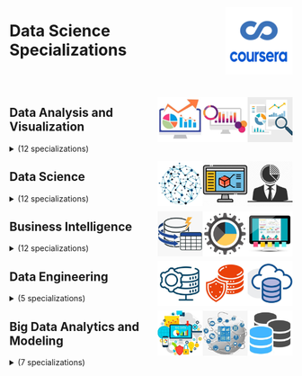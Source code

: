 <a href="https://coursera.org/"><img align="right" width="120" src="/logos/coursera.png"></img></a>

# Data Science Specializations

<br><br>

<a href="/eLearning-Platform-Resources/coursera-specializations/data-science.md"><img align="right" width="80" src="/logos/data-analytics.png"></img></a>
<a href="/eLearning-Platform-Resources/coursera-specializations/data-science.md"><img align="right" width="80" src="/logos/data-visualization.png"></img></a>
<a href="/eLearning-Platform-Resources/coursera-specializations/data-science.md"><img align="right" width="80" src="/logos/data-analysis.png"></img></a>

## Data Analysis and Visualization

<details>
    <summary>(12 specializations)</summary>
    <br>
<table>
    <thead>
        <tr>
<th width="25px">#</th>
<th width="400px">Specialization</th>
<th width="800px">Course Name</th>
<th width="25px">Hrs</th>
        </tr>
    </thead>
    <tbody>
            <tr>
<td rowspan=4 align="center">01</td>
<td rowspan=4 align="center">Advanced Statistics for Data Science<br><a href="https://coursera.org/specializations/advanced-statistics-data-science">Specialization</a><br>by Johns Hopkins University</td>
<td><a href="https://coursera.org/learn/biostatistics">Mathematical Biostatistics Boot Camp 1</a></td>
<td align="center">15</td>
            </tr>
            <tr>
<td><a href="https://coursera.org/learn/biostatistics-2">Mathematical Biostatistics Boot Camp 2</a></td>
<td align="center">10</td>
            </tr>
            <tr>
<td><a href="https://coursera.org/learn/linear-models">Advanced Linear Models for Data Science 1: Least Squares</a></td>
<td align="center">10</td>
            </tr>
            <tr>
<td><a href="https://coursera.org/learn/linear-models-2">Advanced Linear Models for Data Science 2: Statistical Linear Models</a></td>
<td align="center">10</td>
            </tr>
            <tr>
<td rowspan=5 align="center">02</td>
<td rowspan=5 align="center">Methods and Statistics in Social Sciences<br><a href="https://coursera.org/specializations/social-science">Specialization</a><br>by University of Amsterdam</td>
<td><a href="https://coursera.org/learn/quantitative-methods">Quantitative Methods</a></td>
<td align="center">40</td>
            </tr>
            <tr>
<td><a href="https://coursera.org/learn/qualitative-methods">Qualitative Research Methods</a></td>
<td align="center">35</td>
            </tr>
            <tr>
<td><a href="https://coursera.org/learn/basic-statistics">Basic Statistics</a></td>
<td align="center">30</td>
            </tr>
            <tr>
<td><a href="https://coursera.org/learn/inferential-statistics">Inferential Statistics</a></td>
<td align="center">25</td>
            </tr>
            <tr>
<td><a href="https://coursera.org/learn/social-science-capstone">Methods and Statistics in Social Science - Final Research Project</a></td>
<td align="center">20</td>
            </tr>
            <tr>
<td rowspan=5 align="center">03</td>
<td rowspan=5 align="center">Data Analysis with Python<br><a href="https://coursera.org/specializations/data-analysis-python">Specialization</a><br>by
University of Colorado Boulder</td>
<td><a href="https://coursera.org/learn/classification-analysis">Classification Analysis</a></td>
<td align="center">40</td>
            </tr>
            <tr>
<td><a href="https://coursera.org/learn/regression-analysis">Regression Analysis</a></td>
<td align="center">40</td>
            </tr>
            <tr>
<td><a href="https://coursera.org/learn/clustering-analysis">Clustering Analysis</a></td>
<td align="center">40</td>
            </tr>
            <tr>
<td><a href="https://coursera.org/learn/association-rules-analysis">Association Rules Analysis</a></td>
<td align="center">20</td>
            </tr>
            <tr>
<td><a href="https://coursera.org/learn/data-analysis-python-project">Data Analysis with Python Project</a></td>
<td align="center">20</td>
            </tr>
            <tr>
<td rowspan=3 align="center">04</td>
<td rowspan=3 align="center">Introduction to Computational Statistics for Data Scientists<br><a href="https://coursera.org/specializations/compstats">Specialization</a><br>by Databricks</td>
<td><a href="https://coursera.org/learn/compstatsintro">Introduction to Bayesian Statistics</a></td>
<td align="center">15</td>
            </tr>
            <tr>
<td><a href="https://coursera.org/learn/mcmc">Bayesian Inference with MCMC</a></td>
<td align="center">15</td>
            </tr>
            <tr>
<td><a href="https://coursera.org/learn/introduction-to-pymc3">Introduction to PyMC3 for Bayesian Modeling and Inference</a></td>
<td align="center">15</td>
            </tr>
            <tr>
<td rowspan=5 align="center">05</td>
<td rowspan=5 align="center">Data Analysis and Presentation Skills: the PwC Approach<br><a href="https://coursera.org/specializations/pwc-analytics">Specialization</a><br>by PwC</td>
<td><a href="https://coursera.org/learn/decision-making">Data-driven Decision Making</a></td>
<td align="center">10</td>
            </tr>
            <tr>
<td><a href="https://coursera.org/learn/excel-analysis">Problem Solving with Excel</a></td>
<td align="center">20</td>
            </tr>
            <tr>
<td><a href="https://coursera.org/learn/advanced-excel">Data Visualization with Advanced Excel</a></td>
<td align="center">15</td>
            </tr>
            <tr>
<td><a href="https://coursera.org/learn/powerpoint-presentations">Effective Business Presentations with Powerpoint</a></td>
<td align="center">15</td>
            </tr>
            <tr>
<td><a href="https://coursera.org/learn/data-analysis-project-pwc">Data Analysis and Presentation Skills: the PwC Approach Final Project</a></td>
<td align="center">15</td>
            </tr>
            <tr>
<td rowspan=4 align="center">06</td>
<td rowspan=4 align="center">Python Data Products for Predictive Analytics<br><a href="https://coursera.org/specializations/python-data-products-for-predictive-analytics">Specialization</a><br>by University of California San Diego</td>
<td><a href="https://coursera.org/learn/basic-data-processing-visualization-python">Basic Data Processing and Visualization</a></td>
<td align="center">10</td>
            </tr>
            <tr>
<td><a href="https://coursera.org/learn/design-thinking-predictive-analytics-data-products">Design Thinking and Predictive Analytics for Data Products</a></td>
<td align="center">10</td>
            </tr>
            <tr>
<td><a href="https://coursera.org/learn/meaningful-predictive-modeling">Meaningful Predictive Modeling</a></td>
<td align="center">10</td>
            </tr>
            <tr>
<td><a href="https://coursera.org/learn/deploying-machine-learning-models">Deploying Machine Learning Models</a></td>
<td align="center">10</td>
            </tr>
            <tr>
<td rowspan=5 align="center">07</td>
<td rowspan=5 align="center">Computational Social Science<br><a href="https://coursera.org/specializations/computational-social-science-ucdavis">Specialization</a><br>by University of California Davis</td>
<td><a href="https://coursera.org/learn/computational-social-science-methods">Computational Social Science Methods</a></td>
<td align="center">15</td>
            </tr>
            <tr>
<td><a href="https://coursera.org/learn/big-data-ai-ethics">Big Data, Artificial Intelligence, and Ethics</a></td>
<td align="center">15</td>
            </tr>
            <tr>
<td><a href="https://coursera.org/learn/social-network-analysis">Social Network Analysis</a></td>
<td align="center">10</td>
            </tr>
            <tr>
<td><a href="https://coursera.org/learn/computer-simulations">Computer Simulations</a></td>
<td align="center">15</td>
            </tr>
            <tr>
<td><a href="https://coursera.org/learn/css-capstone">Computational Social Science Capstone Project</a></td>
<td align="center">15</td>
            </tr>
            <tr>
<td rowspan=5 align="center">08</td>
<td rowspan=5 align="center">Advanced Business Analytics<br><a href="https://coursera.org/specializations/data-analytics-business">Specialization</a><br>by University of Colorado Boulder</td>
<td><a href="https://coursera.org/learn/data-analytics-business">Introduction to Data Analytics for Business</a></td>
<td align="center">15</td>
            </tr>
            <tr>
<td><a href="https://coursera.org/learn/predictive-modeling-analytics">Predictive Modeling and Analytics</a></td>
<td align="center">15</td>
            </tr>
            <tr>
<td><a href="https://coursera.org/learn/business-analytics-decision-making">Business Analytics for Decision Making</a></td>
<td align="center">10</td>
            </tr>
            <tr>
<td><a href="https://coursera.org/learn/communicating-business-analytics-results">Communicating Business Analytics Results</a></td>
<td align="center">10</td>
            </tr>
            <tr>
<td><a href="https://coursera.org/learn/data-analytics-business-capstone">Advanced Business Analytics Capstone</a></td>
<td align="center">20</td>
            </tr>
            <tr>
<td rowspan=5 align="center">09</td>
<td rowspan=5 align="center">Data Analysis and Interpretation<br><a href="https://coursera.org/specializations/data-analysis">Specialization</a><br>by Wesleyan University</td>
<td><a href="https://coursera.org/learn/data-visualization">Data Management and Visualization</a></td>
<td align="center">20</td>
            </tr>
            <tr>
<td><a href="https://coursera.org/learn/data-analysis-tools">Data Analysis Tools</a></td>
<td align="center">15</td>
            </tr>
            <tr>
<td><a href="https://coursera.org/learn/regression-modeling-practice">Regression Modeling in Practice</a></td>
<td align="center">15</td>
            </tr>
            <tr>
<td><a href="https://coursera.org/learn/machine-learning-data-analysis">Machine Learning for Data Analysis</a></td>
<td align="center">15</td>
            </tr>
            <tr>
<td><a href="https://coursera.org/learn/data-analysis-capstone">Data Analysis and Interpretation Capstone</a></td>
<td align="center">10</td>
            </tr>
            <tr>
<td rowspan=4 align="center">10</td>
<td rowspan=4 align="center">Accounting Data Analytics<br><a href="https://coursera.org/specializations/accounting-data-analytics">Specialization</a><br>by University of Illinois at Urbana-Champaign</td>
<td><a href="https://coursera.org/learn/intro-accounting-data-analytics-visual">Introduction to Accounting Data Analytics and Visualization</a></td>
<td align="center">20</td>
            </tr>
            <tr>
<td><a href="https://coursera.org/learn/accounting-data-analytics-python">Accounting Data Analytics with Python</a></td>
<td align="center">35</td>
            </tr>
            <tr>
<td><a href="https://coursera.org/learn/machine-learning-accounting-python">Machine Learning for Accounting with Python</a></td>
<td align="center">65</td>
            </tr>
            <tr>
<td><a href="https://coursera.org/learn/accounting-data-analytics-capstone">Data Analytics in Accounting Capstone</a></td>
<td align="center">20</td>
            </tr>
            <tr>
<td rowspan=4 align="center">11</td>
<td rowspan=4 align="center">Analytics for Decision Making<br><a href="https://coursera.org/specializations/analytics-for-decision-making">Specialization</a><br>by University of Minnesota</td>
<td><a href="https://coursera.org/learn/introduction-to-predictive-modeling">Introduction to Predictive Modeling</a></td>
<td align="center">15</td>
            </tr>
            <tr>
<td><a href="https://coursera.org/learn/optimization-for-decision-making">Optimization for Decision Making</a></td>
<td align="center">15</td>
            </tr>
            <tr>
<td><a href="https://coursera.org/learn/advanced-models-for-decision-making">Advanced Models for Decision Making</a></td>
<td align="center">15</td>
            </tr>
            <tr>
<td><a href="https://coursera.org/learn/simulation-models-for-decision-making">Simulation Models for Decision Making</a></td>
<td align="center">20</td>
            </tr>
            <tr>
<td rowspan=3 align="center">12</td>
<td rowspan=3 align="center">Data-Driven Decision Making (DDDM)<br><a href="https://coursera.org/specializations/data-driven-decision-making">Specialization</a><br>by University of Buffalo</td>
<td><a href="https://coursera.org/learn/data-driven-process-improvement">Data-Driven Process Improvement</a></td>
<td align="center">10</td>
            </tr>
            <tr>
<td><a href="https://coursera.org/learn/data-analyze-visualize">Data Analysis and Visualization</a></td>
<td align="center">15</td>
            </tr>
            <tr>
<td><a href="https://coursera.org/learn/analytics-data-decisions">Applied Analytics and Data for Decision Making</a></td>
<td align="center">15</td>
            </tr>
    </tbody>
</table>
</details>

<a href="/eLearning-Platform-Resources/coursera-specializations/data-science.md"><img align="right" width="80" src="/logos/business-analytics.png"></img></a>
<a href="/eLearning-Platform-Resources/coursera-specializations/data-science.md"><img align="right" width="80" src="/logos/computer-modeling.png"></img></a>
<a href="/eLearning-Platform-Resources/coursera-specializations/data-science.md"><img align="right" width="80" src="/logos/data-science.png"></img></a>

## Data Science

<details>
    <summary>(12 specializations)</summary>
    <br>
<table>
    <thead>
        <tr>
<th width="25px">#</th>
<th width="400px">Specialization</th>
<th width="800px">Course Name</th>
<th width="25px">Hrs</th>
        </tr>
    </thead>
    <tbody>
            <tr>
<td rowspan=5 align="center">01</td>
<td rowspan=5 align="center">Statistics with R<br><a href="https://coursera.org/specializations/statistics">Specialization</a><br>by Duke University</td>
<td><a href="https://coursera.org/learn/probability-intro">Introduction to Probability and Data</a></td>
<td align="center">15</td>
            </tr>
            <tr>
<td><a href="https://coursera.org/learn/inferential-statistics-intro">Inferential Statistics</a></td>
<td align="center">15</td>
            </tr>
            <tr>
<td><a href="https://coursera.org/learn/linear-regression-model">Linear Regression and Modeling</a></td>
<td align="center">10</td>
            </tr>
            <tr>
<td><a href="https://coursera.org/learn/bayesian">Bayesian Statistics</a></td>
<td align="center">40</td>
            </tr>
            <tr>
<td><a href="https://coursera.org/learn/statistics-project">Statistics with R Capstone</a></td>
<td align="center">10</td>
            </tr>
            <tr>
<td rowspan=4 align="center">02</td>
<td rowspan=4 align="center">Practical Data Science with MATLAB<br><a href="https://coursera.org/specializations/practical-data-science-matlab">Specialization</a><br>by MathWorks</td>
<td><a href="https://coursera.org/learn/exploratory-data-analysis-matlab">Exploratory Data Analysis with MATLAB</a></td>
<td align="center">20</td>
            </tr>
            <tr>
<td><a href="https://coursera.org/learn/feature-engineering-matlab">Data Processing and Feature Engineering with MATLAB</a></td>
<td align="center">20</td>
            </tr>
            <tr>
<td><a href="https://coursera.org/learn/predictive-modeling-machine-learning">Predictive Modeling and Machine Learning with MATLAB</a></td>
<td align="center">25</td>
            </tr>
            <tr>
<td><a href="https://coursera.org/learn/matlab-capstone">Data Science Project: MATLAB for the Real World</a></td>
<td align="center">15</td>
            </tr>
            <tr>
<td rowspan=4 align="center">03</td>
<td rowspan=4 align="center">Data Science at Scale<br><a href="https://coursera.org/specializations/data-science">Specialization</a><br>by University of Washington</td>
<td><a href="https://coursera.org/learn/data-manipulation">Data Manipulation at Scale: Systems and Algorithms</a></td>
<td align="center">25</td>
            </tr>
            <tr>
<td><a href="https://coursera.org/learn/predictive-analytics">Practical Predictive Analytics: Models and Methods</a></td>
<td align="center">10</td>
            </tr>
            <tr>
<td><a href="https://coursera.org/learn/data-results">Communicating Data Science Results</a></td>
<td align="center">10</td>
            </tr>
            <tr>
<td><a href="https://coursera.org/learn/datasci-capstone">Data Science at Scale - Capstone Project</a></td>
<td align="center">15</td>
            </tr>
            <tr>
<td rowspan=3 align="center">04</td>
<td rowspan=3 align="center">Statistical Learning for Data Science<br><a href="https://coursera.org/specializations/statistical-learning-for-data-science">Specialization</a><br>by University of Colorado Boulder</td>
<td><a href="https://coursera.org/learn/regression-and-classification">Regression and Classification</a></td>
<td align="center">35</td>
            </tr>
            <tr>
<td><a href="https://coursera.org/learn/resampling-selection-and-splines">Resampling, Selection and Splines</a></td>
<td align="center">15</td>
            </tr>
            <tr>
<td><a href="https://coursera.org/learn/trees-svm-and-unsupervised-learning">Trees, SVM and Unsupervised Learning</a></td>
<td align="center">15</td>
            </tr>
            <tr>
<td rowspan=5 align="center">05</td>
<td rowspan=5 align="center">Executive Data Science<br><a href="https://coursera.org/specializations/executive-data-science">Specialization</a><br>by Johns Hopkins University</td>
<td><a href="https://coursera.org/learn/data-science-course">A Crash Course in Data Science</a></td>
<td align="center">5</td>
            </tr>
            <tr>
<td><a href="https://coursera.org/learn/build-data-science-team">Building a Data Science Team</a></td>
<td align="center">5</td>
            </tr>
            <tr>
<td><a href="https://coursera.org/learn/managing-data-analysis">Managing Data Analysis</a></td>
<td align="center">10</td>
            </tr>
            <tr>
<td><a href="https://coursera.org/learn/real-life-data-science">Data Science in Real Life</a></td>
<td align="center">5</td>
            </tr>
            <tr>
<td><a href="https://coursera.org/learn/executive-data-science-capstone">Executive Data Science Capstone</a></td>
<td align="center">5</td>
            </tr>
            <tr>
<td rowspan=5 align="center">06</td>
<td rowspan=5 align="center">Data Science: Foundations using R<br><a href="https://coursera.org/specializations/data-science-foundations-r">Specialization</a><br>by Johns Hopkins University</td>
<td><a href="https://coursera.org/learn/data-scientists-tools">The Data Scientists Toolbox</a></td>
<td align="center">10</td>
            </tr>
            <tr>
<td><a href="https://coursera.org/learn/r-programming">R Programming</a></td>
<td align="center">60</td>
            </tr>
            <tr>
<td><a href="https://coursera.org/learn/data-cleaning">Getting and Cleaning Data</a></td>
<td align="center">20</td>
            </tr>
            <tr>
<td><a href="https://coursera.org/learn/exploratory-data-analysis">Exploratory Data Analysis</a></td>
<td align="center">60</td>
            </tr>
            <tr>
<td><a href="https://coursera.org/learn/reproducible-research">Reproducible Research</a></td>
<td align="center">10</td>
            </tr>
            <tr>
<td rowspan=10 align="center">07</td>
<td rowspan=10 align="center">Data Science<br><a href="https://coursera.org/specializations/jhu-data-science">Specialization</a><br>by Johns Hopkins University</td>
<td><a href="https://coursera.org/learn/data-scientists-tools">The Data Scientists Toolbox</a></td>
<td align="center">10</td>
            </tr>
            <tr>
<td><a href="https://coursera.org/learn/r-programming">R Programming</a></td>
<td align="center">60</td>
            </tr>
            <tr>
<td><a href="https://coursera.org/learn/data-cleaning">Getting and Cleaning Data</a></td>
<td align="center">20</td>
            </tr>
            <tr>
<td><a href="https://coursera.org/learn/exploratory-data-analysis">Exploratory Data Analysis</a></td>
<td align="center">60</td>
            </tr>
            <tr>
<td><a href="https://coursera.org/learn/reproducible-research">Reproducible Research</a></td>
<td align="center">10</td>
            </tr>
            <tr>
<td><a href="https://coursera.org/learn/statistical-inference">Statistical Inference</a></td>
<td align="center">55</td>
            </tr>
            <tr>
<td><a href="https://coursera.org/learn/regression-models">Regression Models</a></td>
<td align="center">55</td>
            </tr>
            <tr>
<td><a href="https://coursera.org/learn/practical-machine-learning">Practical Machine Learning</a></td>
<td align="center">10</td>
            </tr>
            <tr>
<td><a href="https://coursera.org/learn/data-products">Developing Data Products</a></td>
<td align="center">15</td>
            </tr>
            <tr>
<td><a href="https://coursera.org/learn/data-science-project">Data Science Capstone</a></td>
<td align="center">10</td>
            </tr>
            <tr>
<td rowspan=5 align="center">08</td>
<td rowspan=5 align="center">Data Science: Statistics and Machine Learning<br><a href="https://coursera.org/specializations/data-science-statistics-machine-learning">Specialization</a><br>by Johns Hopkins University</td>
<td><a href="https://coursera.org/learn/statistical-inference">Statistical Inference</a></td>
<td align="center">55</td>
            </tr>
            <tr>
<td><a href="https://coursera.org/learn/regression-models">Regression Models</a></td>
<td align="center">55</td>
            </tr>
            <tr>
<td><a href="https://coursera.org/learn/practical-machine-learning">Practical Machine Learning</a></td>
<td align="center">10</td>
            </tr>
            <tr>
<td><a href="https://coursera.org/learn/data-products">Developing Data Products</a></td>
<td align="center">15</td>
            </tr>
            <tr>
<td><a href="https://coursera.org/learn/data-science-project">Data Science Capstone</a></td>
<td align="center">5</td>
            </tr>
            <tr>
<td rowspan=4 align="center">09</td>
<td rowspan=4 align="center">Vital Skills for Data Science<br><a href="https://coursera.org/specializations/vital-skills-for-data-science">Specialization</a><br>by University of Colorado Boulder</td>
<td><a href="https://coursera.org/learn/data-science-as-a-field">Data Science as a Field</a></td>
<td align="center">15</td>
            </tr>
            <tr>
<td><a href="https://coursera.org/learn/ethical-issues-data-science">Ethical Issues in Data Science</a></td>
<td align="center">25</td>
            </tr>
            <tr>
<td><a href="https://coursera.org/learn/cybersecurity-for-data-science">Cybersecurity for Data Science</a></td>
<td align="center">20</td>
            </tr>
            <tr>
<td><a href="https://coursera.org/learn/fundamentals-of-data-visualization">Fundamentals of Data Visualization</a></td>
<td align="center">15</td>
            </tr>
            <tr>
<td rowspan=4 align="center">10</td>
<td rowspan=4 align="center">Data Science and Analysis Tools - from Jupyter to R Markdown<br><a href="https://coursera.org/specializations/codio-data-science-python-jupyter-r-rstudio">Specialization</a><br>by Codio</td>
<td><a href="https://coursera.org/learn/codio-data-analysis-in-python-with-pandas-and-matplotlib-in-spyder">Data Analysis in Python with pandas & matplotlib in Spyder</a></td>
<td align="center">10</td>
            </tr>
            <tr>
<td><a href="https://coursera.org/learn/codio-visualizing-and-communicating-results-in-python-with-jupyter">Visualizing & Communicating Results in Python with Jupyter</a></td>
<td align="center">10</td>
            </tr>
            <tr>
<td><a href="https://coursera.org/learn/codio-data-analysis-in-r-with-rstudio-and-tidyverse">Data Analysis in R with RStudio & Tidyverse</a></td>
<td align="center">10</td>
            </tr>
            <tr>
<td><a href="https://coursera.org/learn/codio-visualizing-data-and-communicating-results-in-r-with-rstudio">Visualizing Data & Communicating Results in R with RStudio</a></td>
<td align="center">10</td>
            </tr>
            <tr>
<td rowspan=8 align="center">11</td>
<td rowspan=8 align="center">Fractal Data Science<br><a href="https://coursera.org/professional-certificates/fractal-data-science">Professional Certificate</a><br>by Fractal Analytics</td>
<td><a href="https://coursera.org/learn/structured-problem-solving">Structured Approach to Problem Solving</a></td>
<td align="center">15</td>
            </tr>
            <tr>
<td><a href="https://coursera.org/learn/data-analysis-sql">Data Analysis Using SQL</a></td>
<td align="center">15</td>
            </tr>
            <tr>
<td><a href="https://coursera.org/learn/power-bi-insights">Insights of Power BI</a></td>
<td align="center">15</td>
            </tr>
            <tr>
<td><a href="https://coursera.org/learn/python-data-science">Python for Data Science</a></td>
<td align="center">35</td>
            </tr>
            <tr>
<td><a href="https://coursera.org/learn/human-decision-making-and-its-biases">Human Decision Making and its Biases</a></td>
<td align="center">15</td>
            </tr>
            <tr>
<td><a href="https://coursera.org/learn/foundations-of-machine-learning">Foundations of Machine Learning</a></td>
<td align="center">25</td>
            </tr>
            <tr>
<td><a href="https://coursera.org/learn/advanced-machine-learning-algorithms">Advanced Machine Learning Algorithms</a></td>
<td align="center">20</td>
            </tr>
            <tr>
<td><a href="https://coursera.org/learn/data-storytelling-fractal">Data Storytelling</a></td>
<td align="center">15</td>
            </tr>
            <tr>
<td rowspan=5 align="center">12</td>
<td rowspan=5 align="center">Mastering Software Development in R<br><a href="https://coursera.org/specializations/r">Specialization</a><br>by
Johns Hopkins University</td>
<td><a href="https://coursera.org/learn/r-programming-environment">The R Programming Environment</a></td>
<td align="center">30</td>
            </tr>
            <tr>
<td><a href="https://coursera.org/learn/advanced-r">Advanced R Programming</a></td>
<td align="center">20</td>
            </tr>
            <tr>
<td><a href="https://coursera.org/learn/r-packages">Building R Packages</a></td>
<td align="center">20</td>
            </tr>
            <tr>
<td><a href="https://coursera.org/learn/r-data-visualization">Building Data Visualization Tools</a></td>
<td align="center">15</td>
            </tr>
            <tr>
<td><a href="https://coursera.org/learn/r-capstone">Mastering Software Development in R Capstone</a></td>
<td align="center">5</td>
            </tr>
    </tbody>
</table>
</details>

<a href="/eLearning-Platform-Resources/coursera-specializations/data-science.md"><img align="right" width="80" src="/logos/business-intelligence.png"></img></a>
<a href="/eLearning-Platform-Resources/coursera-specializations/data-science.md"><img align="right" width="80" src="/logos/data-management.png"></img></a>
<a href="/eLearning-Platform-Resources/coursera-specializations/data-science.md"><img align="right" width="80" src="/logos/data-modeling.png"></img></a>

## Business Intelligence

<details>
    <summary>(12 specializations)</summary>
    <br>
<table>
    <thead>
        <tr>
<th width="25px">#</th>
<th width="400px">Specialization</th>
<th width="800px">Course Name</th>
<th width="25px">Hrs</th>
        </tr>
    </thead>
    <tbody>
            <tr>
<td rowspan=5 align="center">01</td>
<td rowspan=5 align="center">Business Statistics and Analysis<br><a href="https://coursera.org/specializations/business-statistics-analysis">Specialization</a><br>by Rice University</td>
<td><a href="https://coursera.org/learn/excel-data-analysis">Introduction to Data Analysis Using Excel</a></td>
<td align="center">10</td>
            </tr>
            <tr>
<td><a href="https://coursera.org/learn/descriptive-statistics-statistical-distributions-business-application">Basic Data Descriptors, Statistical Distributions, and Application to Business Decisions</a></td>
<td align="center">15</td>
            </tr>
            <tr>
<td><a href="https://coursera.org/learn/hypothesis-testing-confidence-intervals">Business Applications of Hypothesis Testing and Confidence Interval Estimation</a></td>
<td align="center">20</td>
            </tr>
            <tr>
<td><a href="https://coursera.org/learn/linear-regression-business-statistics">Linear Regression for Business Statistics</a></td>
<td align="center">20</td>
            </tr>
            <tr>
<td><a href="https://coursera.org/learn/business-statistics-analysis-capstone">Business Statistics and Analysis Capstone</a></td>
<td align="center">10</td>
            </tr>
            <tr>
<td rowspan=5 align="center">02</td>
<td rowspan=5 align="center">Data Visualization with Tableau<br><a href="https://coursera.org/specializations/data-visualization">Specialization</a><br>by University of California Davis</td>
<td><a href="https://coursera.org/learn/data-visualization-tableau">Fundamentals of Visualization with Tableau</a></td>
<td align="center">15</td>
            </tr>
            <tr>
<td><a href="https://coursera.org/learn/dataviz-design">Essential Design Principles for Tableau</a></td>
<td align="center">15</td>
            </tr>
            <tr>
<td><a href="https://coursera.org/learn/dataviz-visual-analytics">Visual Analytics with Tableau</a></td>
<td align="center">15</td>
            </tr>
            <tr>
<td><a href="https://coursera.org/learn/dataviz-dashboards">Creating Dashboards and Storytelling with Tableau</a></td>
<td align="center">20</td>
            </tr>
            <tr>
<td><a href="https://coursera.org/learn/dataviz-project">Data Visualization with Tableau Project</a></td>
<td align="center">20</td>
            </tr>
            <tr>
<td rowspan=3 align="center">03</td>
<td rowspan=3 align="center">Everyday Excel<br><a href="https://coursera.org/specializations/everyday-excel">Specialization</a><br>by University of Colorado Boulder</td>
<td><a href="https://coursera.org/learn/everyday-excel-part-1">Everyday Excel, Part 1</a></td>
<td align="center">25</td>
            </tr>
            <tr>
<td><a href="https://coursera.org/learn/everyday-excel-part-2">Everyday Excel, Part 2</a></td>
<td align="center">25</td>
            </tr>
            <tr>
<td><a href="https://coursera.org/learn/everyday-excel-projects">Everyday Excel, Part 3 (Projects)</a></td>
<td align="center">15</td>
            </tr>
            <tr>
<td rowspan=3 align="center">04</td>
<td rowspan=3 align="center">Excel/VBA for Creative Problem Solving<br><a href="https://coursera.org/specializations/excel-vba-creative-problem-solving">Specialization</a><br>by University of Colorado Boulder</td>
<td><a href="https://coursera.org/learn/excel-vba-for-creative-problem-solving-part-1">Excel/VBA for Creative Problem Solving, Part 1</a></td>
<td align="center">20</td>
            </tr>
            <tr>
<td><a href="https://coursera.org/learn/excel-vba-for-creative-problem-solving-part-2">Excel/VBA for Creative Problem Solving, Part 2</a></td>
<td align="center">20</td>
            </tr>
            <tr>
<td><a href="https://coursera.org/learn/excel-vba-for-creative-problem-solving-part-3-projects">Excel/VBA for Creative Problem Solving, Part 3 (Projects)</a></td>
<td align="center">20</td>
            </tr>
            <tr>
<td rowspan=3 align="center">05</td>
<td rowspan=3 align="center">Excel Skills for Data Analytics and Visualization<br><a href="https://coursera.org/specializations/excel-data-analytics-visualization">Specialization</a><br>by Macquarie University</td>
<td><a href="https://coursera.org/learn/excel-data-analysis-fundamentals">Excel Fundamentals for Data Analysis</a></td>
<td align="center">20</td>
            </tr>
            <tr>
<td><a href="https://coursera.org/learn/excel-data-visualization">Data Visualization in Excel</a></td>
<td align="center">20</td>
            </tr>
            <tr>
<td><a href="https://coursera.org/learn/excel-power-tools">Excel Power Tools for Data Analysis</a></td>
<td align="center">15</td>
            </tr>
            <tr>
<td rowspan=4 align="center">06</td>
<td rowspan=4 align="center">Excel Skills for Business<br><a href="https://coursera.org/specializations/excel">Specialization</a><br>by Macquarie University</td>
<td><a href="https://coursera.org/learn/excel-essentials">Excel Skills for Business: Essentials</a></td>
<td align="center">30</td>
            </tr>
            <tr>
<td><a href="https://coursera.org/learn/excel-intermediate-1">Excel Skills for Business: Intermediate I</a></td>
<td align="center">30</td>
            </tr>
            <tr>
<td><a href="https://coursera.org/learn/excel-intermediate-2">Excel Skills for Business: Intermediate II</a></td>
<td align="center">30</td>
            </tr>
            <tr>
<td><a href="https://coursera.org/learn/excel-advanced">Excel Skills for Business: Advanced</a></td>
<td align="center">25</td>
            </tr>
            <tr>
<td rowspan=3 align="center">07</td>
<td rowspan=3 align="center">Excel Skills for Business Forecasting<br><a href="https://coursera.org/specializations/excel-skills-for-business-forecasting">Specialization</a><br>by Macquarie University</td>
<td><a href="https://coursera.org/learn/excel-business-forecasting-time-series">Excel Time Series Models for Business Forecasting</a></td>
<td align="center">15</td>
            </tr>
            <tr>
<td><a href="https://coursera.org/learn/excel-business-forecasting-regression">Excel Regression Models for Business Forecasting</a></td>
<td align="center">10</td>
            </tr>
            <tr>
<td><a href="https://coursera.org/learn/judgmental-business-forecasting-in-excel">Judgmental Business Forecasting in Excel</a></td>
<td align="center">10</td>
            </tr>
            <tr>
<td rowspan=4 align="center">08</td>
<td rowspan=4 align="center">BI Foundations with SQL, ETL and Data Warehousing<br><a href="https://coursera.org/specializations/bi-foundations-sql-etl-data-warehouse">Specialization</a><br>by IBM</td>
<td><a href="https://coursera.org/learn/hands-on-introduction-to-linux-commands-and-shell-scripting">Hands-on Introduction to Linux Commands and Shell Scripting</a></td>
<td align="center">5</td>
            </tr>
            <tr>
<td><a href="https://coursera.org/learn/sql-data-science">Databases and SQL for Data Science with Python</a></td>
<td align="center">20</td>
            </tr>
            <tr>
<td><a href="https://coursera.org/learn/etl-and-data-pipelines-shell-airflow-kafka">ETL and Data Pipelines with Shell, Airflow and Kafka</a></td>
<td align="center">10</td>
            </tr>
            <tr>
<td><a href="https://coursera.org/learn/getting-started-with-data-warehousing-and-bi-analytics">Getting Started with Data Warehousing and BI Analytics</a></td>
<td align="center">15</td>
            </tr>
            <tr>
<td rowspan=5 align="center">09</td>
<td rowspan=5 align="center">Business Analytics<br><a href="https://coursera.org/specializations/business-analytics">Specialization</a><br>by University of Pennsylvania</td>
<td><a href="https://coursera.org/learn/wharton-customer-analytics">Customer Analytics</a></td>
<td align="center">15</td>
            </tr>
            <tr>
<td><a href="https://coursera.org/learn/wharton-operations-analytics">Operations Analytics</a></td>
<td align="center">10</td>
            </tr>
            <tr>
<td><a href="https://coursera.org/learn/wharton-people-analytics">People Analytics</a></td>
<td align="center">10</td>
            </tr>
            <tr>
<td><a href="https://coursera.org/learn/accounting-analytics">Accounting Analytics</a></td>
<td align="center">10</td>
            </tr>
            <tr>
<td><a href="https://coursera.org/learn/wharton-capstone-analytics">Business Analytics Capstone</a></td>
<td align="center">15</td>
            </tr>
            <tr>
<td rowspan=5 align="center">10</td>
<td rowspan=5 align="center">Data Analysis and Presentation Skills: the PwC Approach<br><a href="https://coursera.org/specializations/pwc-analytics">Specialization</a><br>by PwC</td>
<td><a href="https://coursera.org/learn/decision-making">Data-driven Decision Making</a></td>
<td align="center">10</td>
            </tr>
            <tr>
<td><a href="https://coursera.org/learn/excel-analysis">Problem Solving with Excel</a></td>
<td align="center">20</td>
            </tr>
            <tr>
<td><a href="https://coursera.org/learn/advanced-excel">Data Visualization with Advanced Excel</a></td>
<td align="center">15</td>
            </tr>
            <tr>
<td><a href="https://coursera.org/learn/powerpoint-presentations">Effective Business Presentations with Powerpoint</a></td>
<td align="center">15</td>
            </tr>
            <tr>
<td><a href="https://coursera.org/learn/data-analysis-project-pwc">Data Analysis and Presentation Skills: the PwC Approach Final Project</a></td>
<td align="center">15</td>
            </tr>
            <tr>
<td rowspan=4 align="center">11</td>
<td rowspan=4 align="center">Information Visualization<br><a href="https://coursera.org/specializations/information-visualization">Specialization</a><br>by New York University</td>
<td><a href="https://coursera.org/learn/information-visualization-fundamentals">Information Visualization: Foundations</a></td>
<td align="center">15</td>
            </tr>
            <tr>
<td><a href="https://coursera.org/learn/information-visualization-applied-perception">Information Visualization: Applied Perception</a></td>
<td align="center">15</td>
            </tr>
            <tr>
<td><a href="https://coursera.org/learn/information-visualization-programming-d3js">Information Visualization: Programming with D3.js</a></td>
<td align="center">20</td>
            </tr>
            <tr>
<td><a href="https://coursera.org/learn/information-visualization-advanced-techniques">Information Visualization: Advanced Techniques</a></td>
<td align="center">20</td>
            </tr>
            <tr>
<td rowspan=5 align="center">12</td>
<td rowspan=5 align="center">Geographic Information Systems (GIS)<br><a href="https://coursera.org/specializations/gis">Specialization</a><br>by University of California Davis</td>
<td><a href="https://coursera.org/learn/gis">Fundamentals of GIS</a></td>
<td align="center">35</td>
            </tr>
            <tr>
<td><a href="https://coursera.org/learn/gis-data">GIS Data Formats, Design and Quality</a></td>
<td align="center">30</td>
            </tr>
            <tr>
<td><a href="https://coursera.org/learn/spatial-analysis">Geospatial and Environmental Analysis</a></td>
<td align="center">15</td>
            </tr>
            <tr>
<td><a href="https://coursera.org/learn/gis-applications">Imagery, Automation, and Applications</a></td>
<td align="center">30</td>
            </tr>
            <tr>
<td><a href="https://coursera.org/learn/gis-capstone">Geospatial Analysis Project</a></td>
<td align="center">65</td>
            </tr>
    </tbody>
</table>
</details>

<a href="/eLearning-Platform-Resources/coursera-specializations/data-science.md"><img align="right" width="80" src="/logos/cloud-database.png"></img></a>
<a href="/eLearning-Platform-Resources/coursera-specializations/data-science.md"><img align="right" width="80" src="/logos/data-governance.png"></img></a>
<a href="/eLearning-Platform-Resources/coursera-specializations/data-science.md"><img align="right" width="80" src="/logos/data-engineering.png"></img></a>

## Data Engineering

<details>
    <summary>(5 specializations)</summary>
    <br>
<table>
    <thead>
        <tr>
<th width="25px">#</th>
<th width="400px">Specialization</th>
<th width="800px">Course Name</th>
<th width="25px">Hrs</th>
        </tr>
    </thead>
    <tbody>
            <tr>
<td rowspan=5 align="center">01</td>
<td rowspan=5 align="center">Data Engineering Foundations<br><a href="https://coursera.org/specializations/data-engineering-foundations">Specialization</a><br>by IBM</td>
<td><a href="https://coursera.org/learn/introduction-to-data-engineering">Introduction to Data Engineering</a></td>
<td align="center">10</td>
            </tr>
            <tr>
<td><a href="https://coursera.org/learn/python-for-applied-data-science-ai">Python for Data Science, AI & Development</a></td>
<td align="center">20</td>
            </tr>
            <tr>
<td><a href="https://coursera.org/learn/python-project-for-data-engineering">Python Project for Data Engineering</a></td>
<td align="center">5</td>
            </tr>
            <tr>
<td><a href="https://coursera.org/learn/introduction-to-relational-databases">Introduction to Relational Databases (RDBMS)</a></td>
<td align="center">15</td>
            </tr>
            <tr>
<td><a href="https://coursera.org/learn/sql-data-science">Databases and SQL for Data Science with Python</a></td>
<td align="center">20</td>
            </tr>
            <tr>
<td rowspan=13 align="center">02</td>
<td rowspan=13 align="center">IBM Data Engineering<br><a href="https://coursera.org/professional-certificates/ibm-data-engineer">Professional Certificate</a><br>by IBM</td>
<td><a href="https://coursera.org/learn/introduction-to-data-engineering">Introduction to Data Engineering</a></td>
<td align="center">10</td>
            </tr>
            <tr>
<td><a href="https://coursera.org/learn/python-for-applied-data-science-ai">Python for Data Science, AI & Development</a></td>
<td align="center">20</td>
            </tr>
            <tr>
<td><a href="https://coursera.org/learn/python-project-for-data-engineering">Python Project for Data Engineering</a></td>
<td align="center">5</td>
            </tr>
            <tr>
<td><a href="https://coursera.org/learn/introduction-to-relational-databases">Introduction to Relational Databases (RDBMS)</a></td>
<td align="center">15</td>
            </tr>
            <tr>
<td><a href="https://coursera.org/learn/sql-data-science">Databases and SQL for Data Science with Python</a></td>
<td align="center">20</td>
            </tr>
            <tr>
<td><a href="https://coursera.org/learn/introduction-to-nosql-databases">Introduction to NoSQL Databases</a></td>
<td align="center">20</td>
            </tr>
            <tr>
<td><a href="https://coursera.org/learn/introduction-to-big-data-with-spark-hadoop">Introduction to Big Data with Spark and Hadoop</a></td>
<td align="center">10</td>
            </tr>
            <tr>
<td><a href="https://coursera.org/learn/data-engineering-and-machine-learning-using-spark">Data Engineering and Machine Learning using Spark</a></td>
<td align="center">5</td>
            </tr>
            <tr>
<td><a href="https://coursera.org/learn/hands-on-introduction-to-linux-commands-and-shell-scripting">Hands-on Introduction to Linux Commands and Shell Scripting</a></td>
<td align="center">5</td>
            </tr>
            <tr>
<td><a href="https://coursera.org/learn/relational-database-administration">Relational Database Administration (DBA)</a></td>
<td align="center">20</td>
            </tr>
            <tr>
<td><a href="https://coursera.org/learn/etl-and-data-pipelines-shell-airflow-kafka">ETL and Data Pipelines with Shell, Airflow and Kafka</a></td>
<td align="center">10</td>
            </tr>
            <tr>
<td><a href="https://coursera.org/learn/getting-started-with-data-warehousing-and-bi-analytics">Getting Started with Data Warehousing and BI Analytics</a></td>
<td align="center">15</td>
            </tr>
            <tr>
<td><a href="https://coursera.org/learn/data-enginering-capstone-project">Data Engineering Capstone Project</a></td>
<td align="center">15</td>
            </tr>
            <tr>
<td rowspan=3 align="center">03</td>
<td rowspan=3 align="center">NoSQL, Big Data, and Spark Foundations<br><a href="https://coursera.org/specializations/nosql-big-data-and-spark-foundations">Specialization</a><br>by IBM</td>
<td><a href="https://coursera.org/learn/introduction-to-nosql-databases">Introduction to NoSQL Databases</a></td>
<td align="center">20</td>
            </tr>
            <tr>
<td><a href="https://coursera.org/learn/introduction-to-big-data-with-spark-hadoop">Introduction to Big Data with Spark and Hadoop</a></td>
<td align="center">10</td>
            </tr>
            <tr>
<td><a href="https://coursera.org/learn/data-engineering-and-machine-learning-using-spark">Data Engineering and Machine Learning using Spark</a></td>
<td align="center">5</td>
            </tr>
            <tr>
<td rowspan=7 align="center">04</td>
<td rowspan=7 align="center">IBM Data Warehouse Engineer<br><a href="https://coursera.org/professional-certificates/data-warehouse-engineering">Professional Certificate</a><br>by IBM</td>
<td><a href="https://coursera.org/learn/introduction-to-data-engineering">Introduction to Data Engineering</a></td>
<td align="center">10</td>
            </tr>
            <tr>
<td><a href="https://coursera.org/learn/introduction-to-relational-databases">Introduction to Relational Databases (RDBMS)</a></td>
<td align="center">15</td>
            </tr>
            <tr>
<td><a href="https://coursera.org/learn/sql-data-science">Databases and SQL for Data Science with Python</a></td>
<td align="center">20</td>
            </tr>
            <tr>
<td><a href="https://coursera.org/learn/hands-on-introduction-to-linux-commands-and-shell-scripting">Hands-on Introduction to Linux Commands and Shell Scripting</a></td>
<td align="center">5</td>
            </tr>
            <tr>
<td><a href="https://coursera.org/learn/relational-database-administration">Relational Database Administration (DBA)</a></td>
<td align="center">20</td>
            </tr>
            <tr>
<td><a href="https://coursera.org/learn/etl-and-data-pipelines-shell-airflow-kafka">ETL and Data Pipelines with Shell, Airflow and Kafka</a></td>
<td align="center">10</td>
            </tr>
            <tr>
<td><a href="https://coursera.org/learn/getting-started-with-data-warehousing-and-bi-analytics">Getting Started with Data Warehousing and BI Analytics</a></td>
<td align="center">15</td>
            </tr>
            <tr>
<td rowspan=6 align="center">05</td>
<td rowspan=6 align="center">Software Product Management<br><a href="https://coursera.org/specializations/product-management">Specialization</a><br>by University of Alberta</td>
<td><a href="https://coursera.org/learn/introduction-to-software-product-management">Introduction to Software Product Management</a></td>
<td align="center">5</td>
            </tr>
            <tr>
<td><a href="https://coursera.org/learn/software-processes-and-agile-practices">Software Processes and Agile Practices</a></td>
<td align="center">10</td>
            </tr>
            <tr>
<td><a href="https://coursera.org/learn/client-needs-and-software-requirements">Client Needs and Software Requirements</a></td>
<td align="center">15</td>
            </tr>
            <tr>
<td><a href="https://coursera.org/learn/agile-planning-for-software-products">Agile Planning for Software Products</a></td>
<td align="center">15</td>
            </tr>
            <tr>
<td><a href="https://coursera.org/learn/reviews-and-metrics-for-software-improvements">Reviews & Metrics for Software Improvements</a></td>
<td align="center">10</td>
            </tr>
            <tr>
<td><a href="https://coursera.org/learn/software-product-management-capstone">Software Product Management Capstone</a></td>
<td align="center">25</td>
            </tr>
    </tbody>
</table>
</details>

<a href="/eLearning-Platform-Resources/coursera-specializations/data-science.md"><img align="right" width="80" src="/logos/database-systems.png"></img></a>
<a href="/eLearning-Platform-Resources/coursera-specializations/data-science.md"><img align="right" width="80" src="/logos/big-data-modeling.png"></img></a>
<a href="/eLearning-Platform-Resources/coursera-specializations/data-science.md"><img align="right" width="80" src="/logos/big-data-analytics.png"></img></a>

## Big Data Analytics and Modeling

<details>
    <summary>(7 specializations)</summary>
    <br>
<table>
    <thead>
        <tr>
<th width="25px">#</th>
<th width="400px">Specialization</th>
<th width="800px">Course Name</th>
<th width="25px">Hrs</th>
        </tr>
    </thead>
    <tbody>
            <tr>
<td rowspan=6 align="center">01</td>
<td rowspan=6 align="center">Big Data<br><a href="https://coursera.org/specializations/big-data">Specialization</a><br>by University of California San Diego</td>
<td><a href="https://coursera.org/learn/big-data-introduction">Introduction to Big Data</a></td>
<td align="center">20</td>
            </tr>
            <tr>
<td><a href="https://coursera.org/learn/big-data-management">Big Data Modeling and Management Systems</a></td>
<td align="center">15</td>
            </tr>
            <tr>
<td><a href="https://coursera.org/learn/big-data-integration-processing">Big Data Integration and Processing</a></td>
<td align="center">20</td>
            </tr>
            <tr>
<td><a href="https://coursera.org/learn/big-data-machine-learning">Machine Learning With Big Data</a></td>
<td align="center">25</td>
            </tr>
            <tr>
<td><a href="https://coursera.org/learn/big-data-graph-analytics">Graph Analytics for Big Data</a></td>
<td align="center">15</td>
            </tr>
            <tr>
<td><a href="https://coursera.org/learn/big-data-project">Big Data - Capstone Project</a></td>
<td align="center">25</td>
            </tr>
            <tr>
<td rowspan=3 align="center">02</td>
<td rowspan=3 align="center">Modern Big Data Analysis with SQL<br><a href="https://coursera.org/specializations/cloudera-big-data-analysis-sql">Specialization</a><br>by Cloudera</td>
<td><a href="https://coursera.org/learn/foundations-big-data-analysis-sql">Foundations for Big Data Analysis with SQL</a></td>
<td align="center">15</td>
            </tr>
            <tr>
<td><a href="https://coursera.org/learn/cloudera-big-data-analysis-sql-queries">Analyzing Big Data with SQL</a></td>
<td align="center">20</td>
            </tr>
            <tr>
<td><a href="https://coursera.org/learn/cloud-storage-big-data-analysis-sql">Managing Big Data in Clusters and Cloud Storage</a></td>
<td align="center">20</td>
            </tr>
            <tr>
<td rowspan=5 align="center">03</td>
<td rowspan=5 align="center">Functional Programming in Scala<br><a href="https://coursera.org/specializations/scala">Specialization</a><br>by ecole polytechnique federale de lausanne</td>
<td><a href="https://coursera.org/learn/progfun1">Functional Programming Principles in Scala</a></td>
<td align="center">45</td>
            </tr>
            <tr>
<td><a href="https://coursera.org/learn/progfun2">Functional Program Design in Scala</a></td>
<td align="center">30</td>
            </tr>
            <tr>
<td><a href="https://coursera.org/learn/parprog1">Parallel programming</a></td>
<td align="center">35</td>
            </tr>
            <tr>
<td><a href="https://coursera.org/learn/scala-spark-big-data">Big Data Analysis with Scala and Spark</a></td>
<td align="center">30</td>
            </tr>
            <tr>
<td><a href="https://coursera.org/learn/scala-capstone">Functional Programming in Scala Capstone</a></td>
<td align="center">30</td>
            </tr>
            <tr>
<td rowspan=3 align="center">04</td>
<td rowspan=3 align="center">Data Science with Databricks for Data Analysts<br><a href="https://coursera.org/specializations/data-science-with-databricks-for-data-analysts">Specialization</a><br>by Databricks</td>
<td><a href="https://coursera.org/learn/apache-spark-sql-for-data-analysts">Apache Spark (TM) SQL for Data Analysts</a></td>
<td align="center">15</td>
            </tr>
            <tr>
<td><a href="https://coursera.org/learn/data-science-fundamentals-for-data-analysts">Data Science Fundamentals for Data Analysts</a></td>
<td align="center">20</td>
            </tr>
            <tr>
<td><a href="https://coursera.org/learn/applied-data-science-for-data-analysts">Applied Data Science for Data Analysts</a></td>
<td align="center">20</td>
            </tr>
            <tr>
<td rowspan=6 align="center">05</td>
<td rowspan=6 align="center">Big Data<br><a href="https://coursera.org/specializations/big-data">Specialization</a><br>by University of California San Diego</td>
<td><a href="https://coursera.org/learn/big-data-introduction">Introduction to Big Data</a></td>
<td align="center">20</td>
            </tr>
            <tr>
<td><a href="https://coursera.org/learn/big-data-management">Big Data Modeling and Management Systems</a></td>
<td align="center">15</td>
            </tr>
            <tr>
<td><a href="https://coursera.org/learn/big-data-integration-processing">Big Data Integration and Processing</a></td>
<td align="center">20</td>
            </tr>
            <tr>
<td><a href="https://coursera.org/learn/big-data-machine-learning">Machine Learning With Big Data</a></td>
<td align="center">20</td>
            </tr>
            <tr>
<td><a href="https://coursera.org/learn/big-data-graph-analytics">Graph Analytics for Big Data</a></td>
<td align="center">15</td>
            </tr>
            <tr>
<td><a href="https://coursera.org/learn/big-data-project">Big Data - Capstone Project</a></td>
<td align="center">20</td>
            </tr>
            <tr>
<td rowspan=4 align="center">06</td>
<td rowspan=4 align="center">Key Technologies in Data Analytics<br><a href="https://coursera.org/specializations/key-technologies-data-analytics">Specialization</a><br>by LearnQuest</td>
<td><a href="https://coursera.org/learn/fundamentals-of-data-analysis">Fundamentals of Data Analysis</a></td>
<td align="center">20</td>
            </tr>
            <tr>
<td><a href="https://coursera.org/learn/fundamentals-of-cloud-computing">Fundamentals of Cloud Computing</a></td>
<td align="center">15</td>
            </tr>
            <tr>
<td><a href="https://coursera.org/learn/fundamentals-of-data-warehousing">Fundamentals of Data Warehousing</a></td>
<td align="center">15</td>
            </tr>
            <tr>
<td><a href="https://coursera.org/learn/fundamentals-of-big-data">Fundamentals of Big Data</a></td>
<td align="center">15</td>
            </tr>
            <tr>
<td rowspan=3 align="center">07</td>
<td rowspan=3 align="center">Statistical Modeling for Data Science Applications<br><a href="https://coursera.org/specializations/statistical-modeling-for-data-science-applications">Specialization</a><br>by University of Colorado Boulder</td>
<td><a href="https://coursera.org/learn/modern-regression-analysis-in-r">Modern Regression Analysis in R</a></td>
<td align="center">45</td>
            </tr>
            <tr>
<td><a href="https://coursera.org/learn/anova-and-experimental-design">ANOVA and Experimental Design</a></td>
<td align="center">40</td>
            </tr>
            <tr>
<td><a href="https://coursera.org/learn/generalized-linear-models-and-nonparametric-regression">Generalized Linear Models and Nonparametric Regression</a></td>
<td align="center">45</td>
            </tr>
    </tbody>
</table>
</details>
